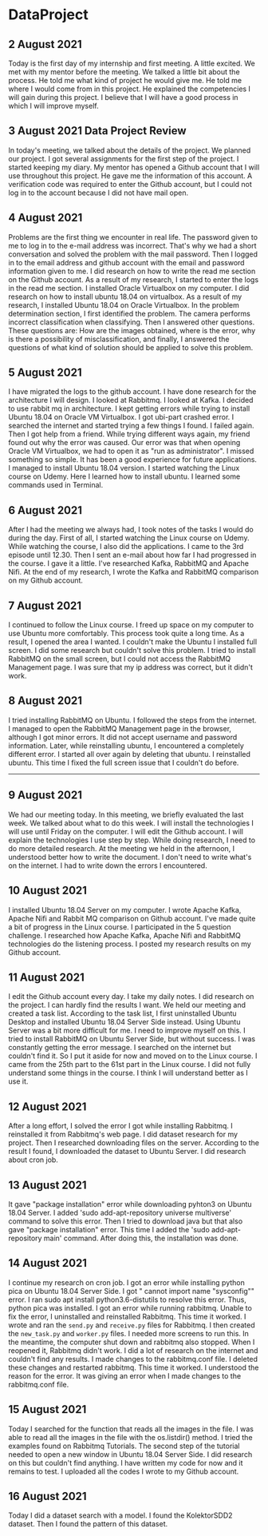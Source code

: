 # DataProject
## 2 August 2021 
Today is the first day of my internship and first meeting. A little excited. We met with my mentor before the meeting. We talked a little bit about the process. He told me what kind of project he would give me. He told me where I would come from in this project. He explained the competencies I will gain during this project. I believe that I will have a good process in which I will improve myself.
## 3 August 2021 Data Project Review
In today's meeting, we talked about the details of the project. We planned our project. I got several assignments for the first step of the project. I started keeping my diary. My mentor has opened a Github account that I will use throughout this project. He gave me the information of this account. A verification code was required to enter the Github account, but I could not log in to the account because I did not have mail open.
## 4 August 2021 
Problems are the first thing we encounter in real life. The password given to me to log in to the e-mail address was incorrect. That's why we had a short conversation and solved the problem with the mail password. Then I logged in to the email address and github account with the email and password information given to me. I did research on how to write the read me section on the Github account. As a result of my research, I started to enter the logs in the read me section. I installed Oracle Virtualbox on my computer. I did research on how to install ubuntu 18.04 on virtualbox. As a result of my research, I installed Ubuntu 18.04 on Oracle Virtualbox. In the problem determination section, I first identified the problem. The camera performs incorrect classification when classifying. Then I answered other questions. These questions are: How are the images obtained, where is the error, why is there a possibility of misclassification, and finally, I answered the questions of what kind of solution should be applied to solve this problem.
## 5 August 2021 
I have migrated the logs to the github account. I have done research for the architecture I will design. I looked at Rabbitmq. I looked at Kafka. I decided to use rabbit mq in architecture. I kept getting errors while trying to install Ubuntu 18.04 on Oracle VM Virtualbox. I got ubi-part crashed error. I searched the internet and started trying a few things I found. I failed again. Then I got help from a friend. While trying different ways again, my friend found out why the error was caused. Our error was that when opening Oracle VM Virtualbox, we had to open it as "run as administrator". I missed something so simple. It has been a good experience for future applications. I managed to install Ubuntu 18.04 version. I started watching the Linux course on Udemy. Here I learned how to install ubuntu. I learned some commands used in Terminal.
## 6 August 2021 
After I had the meeting we always had, I took notes of the tasks I would do during the day. First of all, I started watching the Linux course on Udemy. While watching the course, I also did the applications. I came to the 3rd episode until 12.30. Then I sent an e-mail about how far I had progressed in the course. I gave it a little. I've researched Kafka, RabbitMQ and Apache Nifi. At the end of my research, I wrote the Kafka and RabbitMQ comparison on my Github account.
## 7 August 2021  
I continued to follow the Linux course. I freed up space on my computer to use Ubuntu more comfortably. This process took quite a long time. As a result, I opened the area I wanted. I couldn't make the Ubuntu I installed full screen. I did some research but couldn't solve this problem. I tried to install RabbitMQ on the small screen, but I could not access the RabbitMQ Management page. I was sure that my ip address was correct, but it didn't work.
## 8 August 2021 
I tried installing RabbitMQ on Ubuntu. I followed the steps from the internet. I managed to open the RabbitMQ Management page in the browser, although I got minor errors. It did not accept username and password information. Later, while reinstalling ubuntu, I encountered a completely different error. I started all over again by deleting that ubuntu. I reinstalled ubuntu. This time I fixed the full screen issue that I couldn't do before.

--------------
## 9 August 2021
We had our meeting today. In this meeting, we briefly evaluated the last week. We talked about what to do this week. I will install the technologies I will use until Friday on the computer. I will edit the Github account. I will explain the technologies I use step by step. While doing research, I need to do more detailed research. At the meeting we held in the afternoon, I understood better how to write the document. I don't need to write what's on the internet. I had to write down the errors I encountered.
## 10 August 2021 
I installed Ubuntu 18.04 Server on my computer. I wrote Apache Kafka, Apache Nifi and Rabbit MQ comparison on Github account. I've made quite a bit of progress in the Linux course. I participated in the 5 question challenge. I researched how Apache Kafka, Apache Nifi and RabbitMQ technologies do the listening process. I posted my research results on my Github account.
## 11 August 2021 
I edit the Github account every day. I take my daily notes. I did research on the project. I can hardly find the results I want. We held our meeting and created a task list. According to the task list, I first uninstalled Ubuntu Desktop and installed Ubuntu 18.04 Server Side instead. Using Ubuntu Server was a bit more difficult for me. I need to improve myself on this. I tried to install RabbitMQ on Ubuntu Server Side, but without success. I was constantly getting the error message. I searched on the internet but couldn't find it. So I put it aside for now and moved on to the Linux course. I came from the 25th part to the 61st part in the Linux course. I did not fully understand some things in the course. I think I will understand better as I use it.
## 12 August 2021
After a long effort, I solved the error I got while installing Rabbitmq. I reinstalled it from Rabbitmq's web page. I did dataset research for my project. Then I researched downloading files on the server. According to the result I found, I downloaded the dataset to Ubuntu Server. I did research about cron job.
## 13 August 2021
It gave "package installation" error while downloading pyhton3 on Ubuntu 18.04 Server. I added 'sudo add-apt-repository universe multiverse' command to solve this error. Then I tried to download java but that also gave "package installation" error. This time I added the 'sudo add-apt-repository main' command. After doing this, the installation was done.
## 14 August 2021
I continue my research on cron job. I got an error while installing python pica on Ubuntu 18.04 Server Side. I got " cannot import name "sysconfig"" error. I ran sudo apt install python3.6-distutils to resolve this error. Thus, python pica was installed. I got an error while running rabbitmq. Unable to fix the error, I uninstalled and reinstalled Rabbitmq. This time it worked. I wrote and ran the `send.py` and `receive.py` files for Rabbitmq. I then created the `new_task.py` and `worker.py` files. I needed more screens to run this. In the meantime, the computer shut down and rabbitmq also stopped. When I reopened it, Rabbitmq didn't work. I did a lot of research on the internet and couldn't find any results. I made changes to the rabbitmq.conf file. I deleted these changes and restarted rabbitmq. This time it worked. I understood the reason for the error. It was giving an error when I made changes to the rabbitmq.conf file.
## 15 August 2021
Today I searched for the function that reads all the images in the file. I was able to read all the images in the file with the os.listdir() method. I tried the examples found on Rabbitmq Tutorials. The second step of the tutorial needed to open a new window in Ubuntu 18.04 Server Side. I did research on this but couldn't find anything. I have written my code for now and it remains to test. I uploaded all the codes I wrote to my Github account.
## 16 August 2021
Today I did a dataset search with a model. I found the KolektorSDD2 dataset. Then I found the pattern of this dataset.
